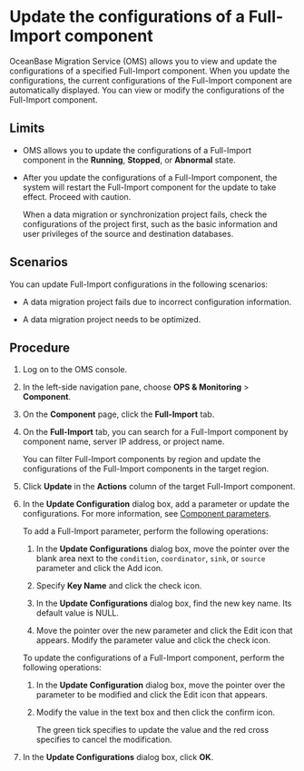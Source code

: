 # Update the configurations of a Full-Import component

OceanBase Migration Service (OMS) allows you to view and update the configurations of a specified Full-Import component. When you update the configurations, the current configurations of the Full-Import component are automatically displayed. You can view or modify the configurations of the Full-Import component.

## Limits

* OMS allows you to update the configurations of a Full-Import component in the **Running**, **Stopped**, or **Abnormal** state.

* After you update the configurations of a Full-Import component, the system will restart the Full-Import component for the update to take effect. Proceed with caution.

   When a data migration or synchronization project fails, check the configurations of the project first, such as the basic information and user privileges of the source and destination databases.

## Scenarios

You can update Full-Import configurations in the following scenarios:

* A data migration project fails due to incorrect configuration information.

* A data migration project needs to be optimized.

## Procedure

1. Log on to the OMS console.

2. In the left-side navigation pane, choose **OPS & Monitoring** > **Component**.

3. On the **Component** page, click the **Full-Import** tab.

4. On the **Full-Import** tab, you can search for a Full-Import component by component name, server IP address, or project name.

   You can filter Full-Import components by region and update the configurations of the Full-Import components in the target region.

5. Click **Update** in the **Actions** column of the target Full-Import component.

6. In the **Update Configuration** dialog box, add a parameter or update the configurations. For more information, see [Component parameters](../../../1100.o-m-guide/500.component-parameters/100.coordinator.md).

   To add a Full-Import parameter, perform the following operations:

   1. In the **Update Configurations** dialog box, move the pointer over the blank area next to the `condition`, `coordinator`, `sink`, or `source` parameter and click the Add icon.

   2. Specify **Key Name** and click the check icon.

   3. In the **Update Configurations** dialog box, find the new key name. Its default value is NULL.

   4. Move the pointer over the new parameter and click the Edit icon that appears. Modify the parameter value and click the check icon.

   To update the configurations of a Full-Import component, perform the following operations:

   1. In the **Update Configuration** dialog box, move the pointer over the parameter to be modified and click the Edit icon that appears.

   2. Modify the value in the text box and then click the confirm icon.

      The green tick specifies to update the value and the red cross specifies to cancel the modification.

7. In the **Update Configurations** dialog box, click **OK**.
